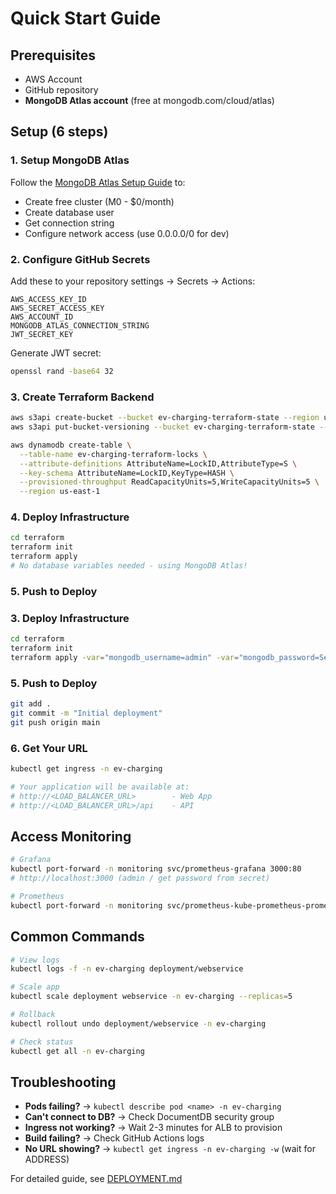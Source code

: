 # Quick Start Guide

## Prerequisites
- AWS Account
- GitHub repository
- **MongoDB Atlas account** (free at mongodb.com/cloud/atlas)

## Setup (6 steps)

### 1. Setup MongoDB Atlas
Follow the [MongoDB Atlas Setup Guide](./docs/MONGODB_ATLAS_SETUP.md) to:
- Create free cluster (M0 - $0/month)
- Create database user
- Get connection string
- Configure network access (use 0.0.0.0/0 for dev)

### 2. Configure GitHub Secrets
Add these to your repository settings → Secrets → Actions:
```
AWS_ACCESS_KEY_ID
AWS_SECRET_ACCESS_KEY
AWS_ACCOUNT_ID
MONGODB_ATLAS_CONNECTION_STRING
JWT_SECRET_KEY
```

Generate JWT secret:
```bash
openssl rand -base64 32
```

### 3. Create Terraform Backend
```bash
aws s3api create-bucket --bucket ev-charging-terraform-state --region us-east-1
aws s3api put-bucket-versioning --bucket ev-charging-terraform-state --versioning-configuration Status=Enabled

aws dynamodb create-table \
  --table-name ev-charging-terraform-locks \
  --attribute-definitions AttributeName=LockID,AttributeType=S \
  --key-schema AttributeName=LockID,KeyType=HASH \
  --provisioned-throughput ReadCapacityUnits=5,WriteCapacityUnits=5 \
  --region us-east-1
```

### 4. Deploy Infrastructure
```bash
cd terraform
terraform init
terraform apply
# No database variables needed - using MongoDB Atlas!
```

### 5. Push to Deploy

### 3. Deploy Infrastructure
```bash
cd terraform
terraform init
terraform apply -var="mongodb_username=admin" -var="mongodb_password=SecurePass123!"
```

### 5. Push to Deploy
```bash
git add .
git commit -m "Initial deployment"
git push origin main
```

### 6. Get Your URL
```bash
kubectl get ingress -n ev-charging

# Your application will be available at:
# http://<LOAD_BALANCER_URL>        - Web App
# http://<LOAD_BALANCER_URL>/api    - API
```

## Access Monitoring
```bash
# Grafana
kubectl port-forward -n monitoring svc/prometheus-grafana 3000:80
# http://localhost:3000 (admin / get password from secret)

# Prometheus
kubectl port-forward -n monitoring svc/prometheus-kube-prometheus-prometheus 9090:9090
```

## Common Commands
```bash
# View logs
kubectl logs -f -n ev-charging deployment/webservice

# Scale app
kubectl scale deployment webservice -n ev-charging --replicas=5

# Rollback
kubectl rollout undo deployment/webservice -n ev-charging

# Check status
kubectl get all -n ev-charging
```

## Troubleshooting
- **Pods failing?** → `kubectl describe pod <name> -n ev-charging`
- **Can't connect to DB?** → Check DocumentDB security group
- **Ingress not working?** → Wait 2-3 minutes for ALB to provision
- **Build failing?** → Check GitHub Actions logs
- **No URL showing?** → `kubectl get ingress -n ev-charging -w` (wait for ADDRESS)

For detailed guide, see [DEPLOYMENT.md](./DEPLOYMENT.md)
